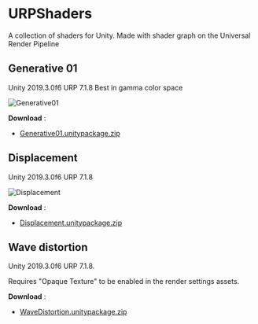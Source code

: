 # URPShaders
A collection of shaders for Unity. Made with shader graph on the Universal Render Pipeline

## Generative 01
Unity 2019.3.0f6 URP 7.1.8
Best in gamma color space

![Generative01](https://ferdinanddervieux.com/ImageHosting/Generative01shader.png)

**Download** :
- [Generative01.unitypackage.zip](https://github.com/dyfer08/URPShaders/raw/master/URP%20Shaders/Assets/Packages/Generative01.unitypackage.zip)

## Displacement
Unity 2019.3.0f6 URP 7.1.8

![Displacement](https://ferdinanddervieux.com/ImageHosting/Displacement.gif)

**Download** :
- [Displacement.unitypackage.zip](https://github.com/dyfer08/URPShaders/raw/master/URP%20Shaders/Assets/Packages/Displacement.unitypackage.zip)

## Wave distortion
Unity 2019.3.0f6 URP 7.1.8.

Requires "Opaque Texture" to be enabled in the render settings assets.

**Download** :
- [WaveDistortion.unitypackage.zip](https://github.com/dyfer08/URPShaders/raw/master/URP%20Shaders/Assets/Packages/WaveDistortion.unitypackage.zip)
